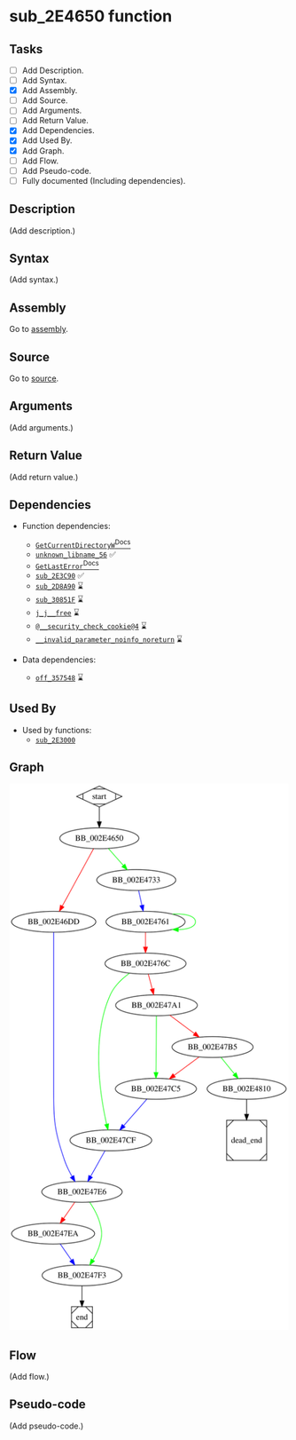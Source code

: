 # sub_2E4650 function

## Tasks

- [ ] Add Description.
- [ ] Add Syntax.
- [X] Add Assembly.
- [ ] Add Source.
- [ ] Add Arguments.
- [ ] Add Return Value.
- [X] Add Dependencies.
- [X] Add Used By.
- [X] Add Graph.
- [ ] Add Flow.
- [ ] Add Pseudo-code.
- [ ] Fully documented (Including dependencies).

## Description

(Add description.)

## Syntax

(Add syntax.)

## Assembly

Go to [assembly](../asm/sub_2E4650.asm).

## Source

Go to [source](../cc/sub_2E4650.cc).

## Arguments

(Add arguments.)

## Return Value

(Add return value.)

## Dependencies

* Function dependencies:
  * [`GetCurrentDirectoryW`<sup>Docs</sup>](https://docs.microsoft.com/en-us/windows/win32/api/winbase/nf-winbase-getcurrentdirectory)
  * [`unknown_libname_56`](unknown_libname_56.md) ✅
  * [`GetLastError`<sup>Docs</sup>](https://docs.microsoft.com/en-us/windows/win32/api/errhandlingapi/nf-errhandlingapi-getlasterror)
  * [`sub_2E3C90`](sub_2E3C90.md) ✅
  * [`sub_2D8A90`](sub_2D8A90.md) ⌛
  * [`sub_30851F`](sub_30851F.md) ⌛
  * [`j_j__free`](j_j__free.md) ⌛
  * [`@__security_check_cookie@4`](@__security_check_cookie@4.md) ⌛
  * [`__invalid_parameter_noinfo_noreturn`](__invalid_parameter_noinfo_noreturn.md) ⌛


* Data dependencies:
  * [`off_357548`](off_357548.md) ⌛

## Used By

* Used by functions:
  * [`sub_2E3000`](sub_2E3000.md)

## Graph

![sub_2E4650 Graph](../svg/sub_2E4650.svg "sub_2E4650 Graph")

## Flow

(Add flow.)

## Pseudo-code

(Add pseudo-code.)
